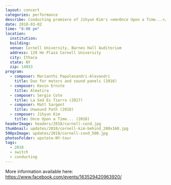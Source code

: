 ```yaml
---
layout: concert
categories: performance
describe: Conducting premiere of Jihyun Kim's <em>Once Upon a Time...</em> (2018) and Matt Sargent's <em>Unwound Path</em> (2018), [Switch~ Ensemble].
date: 2018-03-02
time: "8:00 pm"
location:
  institution:
  building:
  venue: Cornell University, Barnes Hall Auditorium
  address: 129 Ho Plaza Cornell University
  city: Ithaca
  state: NY
  zip: 14853
program:
  - composer: Marianthi Papalexandri-Alexandri
    title: Duo for motors and sound panels (2016)
  - composer: Kevin Ernste
    title: Almatira
  - composer: Sergio Cote
    title: La Sed Es Tierra (2017)
  - composer: Matt Sargent
    title: Unwound Path (2018)
  - composer: Jihyun Kim
    title: Once Upon a Time... (2018)
headerImage: headers/2018/cornell-cond.jpg
thumbnail: updates/2018/cornell-kim-behind_280x160.jpg
500pxImage: updates/2018/cornell-cond_500.jpg
photosFolder: upstate-NY-tour
tags:
  - 2018
  - switch
  - conducting
---
```


More information available here: <a href="https://www.facebook.com/events/163529420963920/" target="blank">https://www.facebook.com/events/163529420963920/ </a>

<!-- should we have a separate field for ticket sales and time -->
